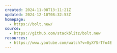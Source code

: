 ```yaml
---
created: 2024-11-08T13:11:21Z
updated: 2024-12-10T08:32:53Z
homepage:
  - https://bolt.new/
source:
  - https://github.com/stackblitz/bolt.new
resources:
  - https://www.youtube.com/watch?v=0yXYSrTfo4E
---
```

